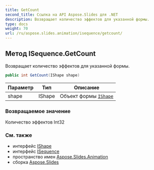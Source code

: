 ```yaml
---
title: GetCount
second_title: Ссылка на API Aspose.Slides для .NET
description: Возвращает количество эффектов для указанной формы.
type: docs
weight: 70
url: /ru/aspose.slides.animation/isequence/getcount/
---
```


## Метод ISequence.GetCount

Возвращает количество эффектов для указанной формы.

```csharp
public int GetCount(IShape shape)
```

| Параметр | Тип | Описание |
| --- | --- | --- |
| shape | IShape | Объект формы [`IShape`](../../../aspose.slides/ishape) |

### Возвращаемое значение

Количество эффектов Int32

### См. также

* интерфейс [IShape](../../../aspose.slides/ishape)
* интерфейс [ISequence](../../isequence)
* пространство имен [Aspose.Slides.Animation](../../isequence)
* сборка [Aspose.Slides](../../../)